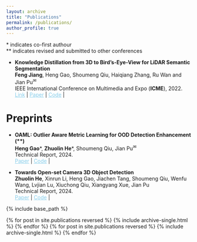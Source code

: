 ```yaml
---
layout: archive
title: "Publications"
permalink: /publications/
author_profile: true
---
```

<style>
        a.blue-text {
        color: #87CEEB;
    }
</style>

<a>*</a> indicates co-first authour  
<a>**</a> indicates revised and submitted to other conferences

<ul>
<li>
<p><b>Knowledge Distillation from 3D to Bird’s-Eye-View for LiDAR Semantic Segmentation</b>
<br /><strong>Feng Jiang</strong>, Heng Gao, Shoumeng Qiu, Haiqiang Zhang, Ru Wan and Jian Pu<sup><a title='Corresponding author'>✉</a></sup>
<br /> IEEE International Conference on Multimedia and Expo (<strong>ICME</strong>), 2022. <br /> 
<a href="https://ieeexplore.ieee.org/abstract/document/10220057" class="blue-text">Link</a> |
<a href="https://arxiv.org/pdf/2304.11393" class="blue-text">Paper</a> |
<a href="https://github.com/fengjiang5/Knowledge-Distillation-from-Cylinder3D-to-PolarNet" class="blue-text">Code</a> |

</p>
</li>
</ul>

# Preprints

<ul>
<li>
<p><b>OAML: Outlier Aware Metric Learning for OOD Detection Enhancement (**)
</b>
<br /><strong>Heng Gao</strong>*, <strong>Zhuolin He</strong>*, Shoumeng Qiu, Jian Pu<sup><a title='Corresponding author'>✉</a></sup>
<br /> Technical Report, 2024. <br /> 
<a href="https://arxiv.org/abs/2406.16525" class="blue-text">Paper</a> |
<a href="https://github.com/HengGao12/OAML" class="blue-text">Code</a> |  
</p>
</li>
</ul>

<ul>    
<li>
<p><b>Towards Open-set Camera 3D Object Detection
</b>
<br /><strong>Zhuolin He</strong>, Xinrun Li, Heng Gao, Jiachen Tang, Shoumeng Qiu, Wenfu Wang, Lvjian Lu, Xiuchong Qiu, Xiangyang Xue, Jian Pu
<br /> Technical Report, 2024. <br /> 
<a href="https://arxiv.org/pdf/2406.17297" class="blue-text">Paper</a> |
<a href="https://github.com/NickHezhuolin/OS-Det3D" class="blue-text">Code</a> |
</p>
</li>
</ul>

{% include base_path %}

{% for post in site.publications reversed %}
  {% include archive-single.html %}
{% endfor %}
{% for post in site.publications reversed %}
  {% include archive-single.html %}
{% endfor %}
